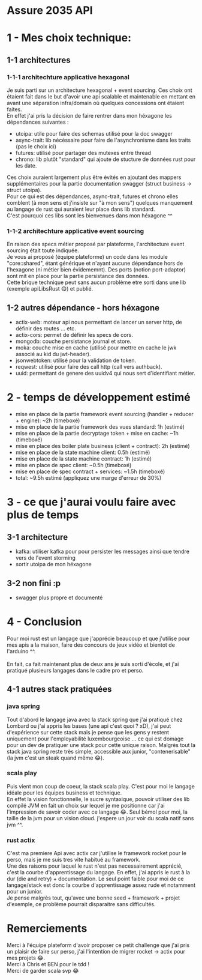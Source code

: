 # Assure 2035 API

# 1 - Mes choix technique:

## 1-1 architectures

### 1-1-1 architechture applicative hexagonal

Je suis parti sur un architecture hexagonal + event sourcing. Ces choix ont étaient fait dans le but d'avoir une api
scalable et maintenable en mettant en avant une séparation infra/domain où quelques concessions ont étaient
faites.
<br>
En effet j'ai pris la décision de faire rentrer dans mon héxagone les dépendances suivantes :
<ul>
    <li>utoipa: utile pour faire des schemas utilisé pour la doc swagger</li>
    <li>async-trait: lib nécéssaire pour faire de l'asynchronisme dans les traits (pas le choix ici)</li>
    <li>futures: utilisé pour partager des mutexes entre thread</li>
    <li>chrono: lib plutôt "standard" qui ajoute de stucture de données rust pour les date.</li>
</ul>

Ces choix auraient largement plus être évités en ajoutant des mappers supplémentaires pour la partie
documentation swagger (struct business -> struct utoipa).
<br>
Pour ce qui est des dépendances, async-trait, futures et chrono elles comblent
(à mon sens et j'insiste sur "à mon sens") quelques manquement au langage de rust qui
auraient leur place dans lib standard.
<br>
C'est pourquoi ces libs sont les bienvenues dans mon héxagone ^^

### 1-1-2 architechture applicative event sourcing

En raison des specs métier proposé par plateforme, l'architecture event sourcing était toute indiquée.
<br>
Je vous ai proposé (équipe plateforme) un code dans les module "core::shared", étant générique et n'ayant
aucune dépendance hors de l'hexagone (ni métier bien évidememnt). Des ports (notion port-adaptor) sont mit en place pour
la partie
persistance des données.
<br>
Cette brique technique peut sans aucun problème etre sorti dans une lib (exemple apiLibsRust 😋) et publié.

## 1-2 autres dépendance - hors héxagone

<ul>
    <li>actix-web: moteur api nous permettant de lancer un server http, de définir des routes ... etc.</li>
    <li>actix-cors: permet de définir les specs de cors.</li>
    <li>mongodb: couche persistance journal et store.</li>
    <li>moka: couche mise en cache (utilisé pour mettre en cache le jwk associé au kid du jwt-header).</li>
    <li>jsonwebtoken: utilisé pour la validation de token.</li>
    <li>reqwest: utilisé pour faire des call http (call vers authback).</li>
    <li>uuid: permettant de genere des uuidv4 qui nous sert d'identifiant métier.</li>
</ul>

# 2 - temps de développement estimé

<ul>
    <li>mise en place de la partie framework event sourcing (handler + reducer + engine): ~2h (timeboxé)</li>
    <li>mise en place de la partie framework des vues standard: 1h (estimé)</li>
    <li>mise en place de la partie decryptage token + mise en cache: ~1h (timeboxé)</li>
    <li>mise en place des boiler plate business (client + contract): 2h (estimé)</li>
    <li>mise en place de la state machine client: 0.5h (estimé)</li>
    <li>mise en place de la state machine contract: 1h (estimé)</li>
    <li>mise en place de spec client: ~0.5h (timeboxé)</li>
    <li>mise en place de spec contract + services: ~1.5h (timeboxé)</li>
    <li>total: ~9.5h estimé (appliquez une marge d'erreur de 30%)</li>
</ul>

# 3 - ce que j'aurai voulu faire avec plus de temps

## 3-1 architecture

<ul>
    <li>kafka: utiliser kafka pour pour persister les messages ainsi que tendre vers de l'event storming</li>
    <li>sortir utoipa de mon héxagone</li>
</ul>

## 3-2 non fini :p

<ul>
    <li>swagger plus propre et documenté</li>
</ul>

# 4 - Conclusion

Pour moi rust est un langage que j'apprécie beaucoup et que j'utilise pour mes apis a la maison,
faire des concours de jeux vidéo et bientot de l'arduino ^^.<br>
<br>
En fait, ca fait maintenant plus de deux ans je suis sorti d'école, et j'ai pratiqué plusieurs langages dans
le cadre pro et perso.

## 4-1 autres stack pratiquées

### java spring

Tout d'abord le langage java avec la stack spring que j'ai pratiqué chez Lombard ou j'ai appris les bases (une api c'est
quoi ? xD),
j'ai peut d'expérience sur cette stack mais je pense que les gens y restent uniquement pour l'employabilité
luxembourgeoise ... ce qui est domage pour un dev de pratiquer une stack pour cette unique raison.
Malgrès tout la stack java spring reste très simple, accessible aux junior, "contenerisable"
(la jvm c'est un steak quand même 😂).

### scala play

Puis vient mon coup de coeur, la stack scala play. C'est pour moi le langage idéale pour les équipes business et
technique.
<br>
En effet la vision fonctionnelle, le sucre syntaxique, pouvoir utiliser des lib compilé JVM en fait un choix sur
lequel je me positionne car j'ai l'impression de savoir coder avec ce langage 😂.
Seul bémol pour moi, la taille de la jvm pour un vision cloud. j'espere un jour voir du scala natif sans jvm ^^.

### rust actix

C'est ma premiere Api avec actix car j'utilise le framework rocket pour le perso, mais je me suis tres vite habitué
au framework.
<br>
Une des raisons pour laquel le rust n'est pas necessairement apprécié, c'est la courbe d'apprentissage du langage.
En effet, j'ai appris le rust à la dur (die and retry) + documentation.
Le seul point faible pour moi de ce langage/stack est donc la courbe d'apprentissage assez rude et notamment pour
un junior.
<br>
Je pense malgrès tout, qu'avec une bonne seed + framework + projet d'exemple, ce problème pourrait disparaitre
sans difficultés.

# Remerciements

Merci à l'équipe plateform d'avoir proposer ce petit challenge que j'ai pris un plaisir de faire sur perso,
j'ai l'intention de migrer rocket -> actix pour mes projets 😂.
<br>
Merci à Chris et BEN pour le tdd !
<br>
Merci de garder scala svp 😂